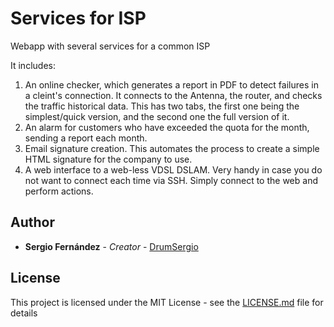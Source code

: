 # Services for ISP

Webapp with several services for a common ISP

It includes:

1) An online checker, which generates a report in PDF to detect failures in a cleint's connection. It connects to the Antenna, the router, and checks the traffic historical data. This has two tabs, the first one being the simplest/quick version, and the second one the full version of it.
2) An alarm for customers who have exceeded the quota for the month, sending a report each month.
3) Email signature creation. This automates the process to create a simple HTML signature for the company to use.
4) A web interface to a web-less VDSL DSLAM. Very handy in case you do not want to connect each time via SSH. Simply connect to the web and perform actions.
 
## Author

* **Sergio Fernández** - *Creator* - [DrumSergio](https://github.com/DrumSergio)

## License

This project is licensed under the MIT License - see the [LICENSE.md](LICENSE.md) file for details

